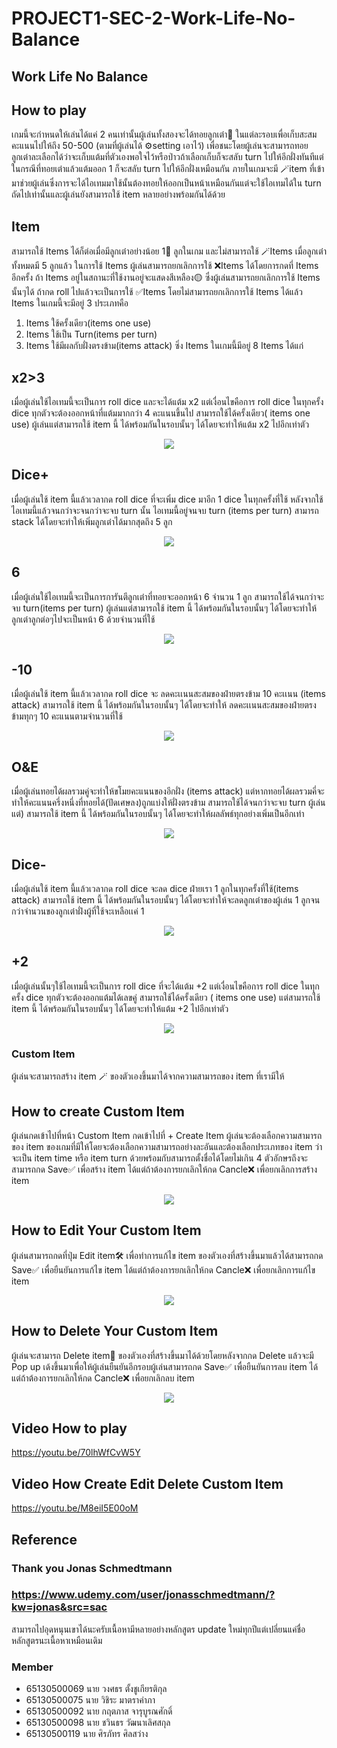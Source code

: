 # PROJECT1-SEC-2-Work-Life-No-Balance
 
## Work Life No Balance
## How to play
เกมนี้จะกำหนดให้เล่นได้แค่ 2 คนเท่านั้นผู้เล่นทั้งสองจะได้ทอยลูกเต๋า🎲 ในแต่ละรอบเพื่อเก็บสะสมคะแนนไปให้ถึง 50-500 (ตามที่ผู้เล่นได้ ⚙️setting เอาไว้) เพื่อชนะโดยผู้เล่นจะสามารถทอยลูกเต๋าละเลือกได้ว่าจะเก็บแต้มที่ตัวเองพอใจไว้หรือป่าวถ้าเลือกเก็บก็จะสลับ turn ไปให้อีกฝั่งทันทีแต่ในกรณีที่ทอยเต๋าแล้วแต้มออก 1 ก็จะสลับ turn ไปให้อีกฝั่งเหมือนกัน ภายในเกมจะมี 🪄item ที่เข้ามาช่วยผู้เล่นซึ่งการจะได้ไอเทมมาใช้นั้นต้องทอยให้ออกเป็นหน้าเหมือนกันแต่จะใช้ไอเทมได้ใน turn ถัดไปเท่านั้นและผู้เล่นยังสามารถใช้ item หลายอย่าง<emoji>พร้อมกันได้ด้วย

## Item 
สามารถใช้ Items ได้ก็ต่อเมื่อมีลูกเต๋าอย่างน้อย 1🎲 ลูกในเกม และไม่สามารถใช้ 🪄Items เมื่อลูกเต๋าทั้งหมดมี 5 ลูกแล้ว ในการใช้ Items ผู้เล่นสามารถยกเลิกการใช้ ❌Items ได้โดยการกดที่ Items อีกครั้ง ถ้า Items อยู่ในสถานะที่ใช้งานอยู่จะแสดงสีเหลือง🟡 ซึ่งผู้เล่นสามารถยกเลิกการใช้ Items นั้นๆได้ ถ้ากด roll ไปแล้วจะเป็นการใช้ ✅Items โดยไม่สามารถยกเลิกการใช้ Items ได้แล้ว
Items ในเกมนี้จะมีอยู่ 3 ประเภทคือ  
1.	Items ใช้ครั้งเดียว(items one use)
2.	Items ใช้เป็น Turn(items per turn)
3.	Items ใช้มีผลกับฝั่งตรงข้าม(items attack)
ซิ่ง Items ในเกมนี้มีอยู่ 8 Items ได้แก่

## x2>3
เมื่อผู้เล่นใช้ไอเทมนี้จะเป็นการ roll dice และจะได้แต้ม x2 แต่เงื่อนไขคือการ roll dice ในทุกครั้ง dice ทุกตัวจะต้องออกหน้าที่แต้มมากกว่า 4 คะแนนขึ้นไป สามารถใช้ได้ครั้งเดียว( items one use) ผู้เล่นแต่สามารถใช้ item นี้ ได้พร้อมกันในรอบนั้นๆ ได้โดยจะทำให้แต้ม x2 ไปอีกเท่าตัว

<p align="center"><img src="https://github.com/realFK98/PROJECT1-SEC-2-Work-Life-No-Balance/blob/main/progressLog/gif/x2.gif"></p>

## Dice+
เมื่อผู้เล่นใช้ item นี้แล้วเวลากด roll dice ที่จะเพิ่ม dice มาอีก 1 dice ในทุกครั้งที่ใช้ หลังจากใช้ไอเทมนี้แล้วจนกว่าจะจนกว่าจะจบ turn นั้น ไอเทมนี้อยู่จนจบ turn (items per turn) สามารถ stack ได้โดยจะทำให้เพิ่มลูกเต๋าได้มากสุดถึง 5 ลูก

<p align="center"><img src="https://github.com/realFK98/PROJECT1-SEC-2-Work-Life-No-Balance/blob/main/progressLog/gif/%2B6.gif"></p>

## 6
เมื่อผู้เล่นใช้ไอเทมนี้จะเป็นการการันตีลูกเต๋าที่ทอยจะออกหน้า 6 จำนวน 1 ลูก สามารถใช้ได้จนกว่าจะจบ turn(items per turn) ผู้เล่นแต่สามารถใช้ item นี้ ได้พร้อมกันในรอบนั้นๆ ได้โดยจะทำให้ลูกเต๋าลูกต่อๆไปจะเป็นหน้า 6 ด้วยจำนวนที่ใช้

<p align="center"><img src="https://github.com/realFK98/PROJECT1-SEC-2-Work-Life-No-Balance/blob/main/progressLog/gif/%2B6.gif"></p>

## -10
เมื่อผู้เล่นใช้ item นี้แล้วเวลากด roll dice จะ ลดคะเเนนสะสมของฝ่ายตรงข้าม 10 คะเเนน (items attack)  สามารถใช้ item นี้ ได้พร้อมกันในรอบนั้นๆ ได้โดยจะทำให้ ลดคะเเนนสะสมของฝ่ายตรงข้ามทุกๆ 10 คะแนนตามจำนวนที่ใช้

<p align="center"><img src="https://github.com/realFK98/PROJECT1-SEC-2-Work-Life-No-Balance/blob/main/progressLog/gif/-10.gif"></p>

## O&E
เมื่อผู้เล่นทอยได้ผลรวมคู่จะทำให้ขโมยคะแนนของอีกฝั่ง (items attack) แต่หากทอยได้ผลรวมคี่จะทำให้คะแนนครึ่งหนึ่งที่ทอยได้(ปัดเศษลง)ถูกแบ่งให้ฝั่งตรงข้าม สามารถใช้ได้จนกว่าจะจบ turn ผู้เล่นแต่) สามารถใช้ item นี้ ได้พร้อมกันในรอบนั้นๆ ได้โดยจะทำให้ผลลัพธ์ทุกอย่างเพิ่มเป็นอีกเท่า

<p align="center"><img src="https://github.com/realFK98/PROJECT1-SEC-2-Work-Life-No-Balance/blob/main/progressLog/gif/oe.gif"></p>

## Dice-
เมื่อผู้เล่นใช้ item นี้แล้วเวลากด roll dice จะลด dice ฝ่ายเรา 1 ลูกในทุกครั้งที่ใช้(items attack)  สามารถใช้ item นี้ ได้พร้อมกันในรอบนั้นๆ ได้โดยจะทำให้จะลดลูกเต๋าของผู้เล่น 1 ลูกจนกว่าจํานวนของลูกเต๋าฝั่งผู้ที่ใช้จะเหลือเเค่ 1 

<p align="center"><img src="https://github.com/realFK98/PROJECT1-SEC-2-Work-Life-No-Balance/blob/main/progressLog/gif/-dice.gif"></p>

## +2
เมื่อผู้เล่นนั้นๆใช้ไอเทมนี้จะเป็นการ roll dice ที่จะได้แต้ม +2 แต่เงื่อนไขคือการ roll dice ในทุกครั้ง dice ทุกตัวจะต้องออกแต้มได้เลขคู่ สามารถใช้ได้ครั้งเดียว ( items one use)  แต่สามารถใช้ item นี้ ได้พร้อมกันในรอบนั้นๆ ได้โดยจะทำให้แต้ม +2 ไปอีกเท่าตัว

<p align="center"><img src="https://github.com/realFK98/PROJECT1-SEC-2-Work-Life-No-Balance/blob/main/progressLog/gif/%2B2.gif"></p>

### Custom Item
ผู้เล่นจะสามารถสร้าง item 🪄 ของตัวเองขึ้นมาได้จากความสามารถของ item ที่เรามีให้

## How to create Custom Item
ผู้เล่นกดเข้าไปที่หน้า Custom Item กดเข้าไปที่ + Create Item ผู้เล่นจะต้องเลือกความสามารถของ item ของเกมที่มีให้โดยจะต้องเลือกความสามารถอย่างละอันและต้องเลือกประเภทของ item ว่าจะเป็น item time หรือ item turn ด้วยพร้อมกับสามารถตั้งชื่อได้โดยไม่เกิน 4 ตัวอักษรถึงจะสามารถกด Save✅ เพื่อสร้าง item ได้แต่ถ้าต้องการยกเลิกให้กด Cancle❌ เพื่อยกเลิกการสร้าง item

<p align="center"><img src="https://github.com/realFK98/PROJECT2-SEC-2-Work-Life-No-Balance/blob/main/public/gif/create-mode.gif"></p>

## How to Edit Your Custom Item
ผู้เล่นสามารถกดที่ปุ่ม Edit item🛠️ เพื่อทำการแก้ไข item ของตัวเองที่สร้างขึ้นมาแล้วได้สามารถกด Save✅ เพื่อยืนยันการแก้ไข item ได้แต่ถ้าต้องการยกเลิกให้กด Cancle❌ เพื่อยกเลิกการแก้ไข item

<p align="center"><img src="https://github.com/realFK98/PROJECT2-SEC-2-Work-Life-No-Balance/blob/main/public/gif/edit-mode.gif"></p>

## How to Delete Your Custom Item
ผู้เล่นจะสามารถ Delete item🚮 ของตัวเองที่สร้างขึ้นมาได้ด้วยโดยหลังจากกด Delete แล้วจะมี Pop up เด้งขึ้นมาเพื่อให้ผู้เล่นยืนยันอีกรอบผู้เล่นสามารถกด Save✅ เพื่อยืนยันการลบ item ได้แต่ถ้าต้องการยกเลิกให้กด Cancle❌ เพื่อยกเลิกลบ item

<p align="center"><img src="https://github.com/realFK98/PROJECT2-SEC-2-Work-Life-No-Balance/blob/main/public/gif/Del.gif"></p>

## Video How to play
https://youtu.be/70lhWfCvW5Y
## Video How Create Edit Delete Custom Item
https://youtu.be/M8eiI5E00oM
## Reference
### Thank you  Jonas Schmedtmann 
### https://www.udemy.com/user/jonasschmedtmann/?kw=jonas&src=sac
สามารถไปอุดหนุนเขาได้นะครับเนื้อหามีหลายอย่างหลักสูตร update ใหม่ทุกปีแต่เปลี่ยนแค่ชื่อหลักสูตรนะเนื้อหาเหมือนเดิม


### Member

- 65130500069 นาย วงศธร ตั้งชูเกียรติกุล
- 65130500075 นาย วิชิระ มาตราคำภา
- 65130500092 นาย กฤตภาส จารุบูรณศักดิ์
- 65130500098 นาย ชวินธร วัฒนาเลิศสกุล
- 65130500119 นาย ศิรภัทร ศิลสว่าง
